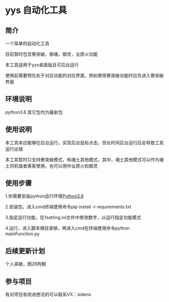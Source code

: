 # yys 自动化工具

## 简介
一个简单的自动化工具

目前暂时包含寮突破，御魂，御灵，业原火功能

本工具适用于yys桌面版且可后台运行

使用前需要预先处于对应功能的对应界面，例如使用寮突破功能时应先进入寮突破界面

## 环境说明
python3.6
其它包均为最新包

## 使用说明
本工具本应能够在后台运行，实现后台鼠标点击，但长时间后台运行后会导致工具运行出错

本工具暂时只支持寮突破模式，和魂土其他模式，其中，魂土其他模式可以作为魂土司机或者乘客使用，也可以用作业原火和御灵

## 使用步骤
1.你需要安装python运行环境[Python3.6](https://www.python.org/downloads/release/python-3610/)

2.安装包，进入cmd终端使用命令pip install -r requirements.txt

3.指定运行功能，在1setting.ini文件中修改数字，以运行指定功能模式

4.运行，进入脚本根目录够，再进入cmd在终端使用命令python mainFunction.py

## 后续更新计划
个人突破，困28狗粮

## 参与项目
有对项目有改进想法的可以联系VX：sidens